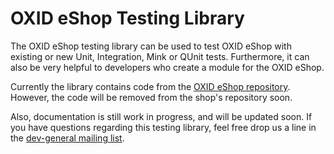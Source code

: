 OXID eShop Testing Library
==========================

The OXID eShop testing library can be used to test OXID eShop with existing or new Unit, Integration, Mink or QUnit tests. Furthermore, it can also be very helpful to developers who create a module for the OXID eShop.

Currently the library contains code from the [OXID eShop repository](https://github.com/OXID-eSales/oxideshop_ce/tree/b-dev-ce/tests). However, the code will be removed from the shop's repository soon.

Also, documentation is still work in progress, and will be updated soon. If you have questions regarding this testing library, feel free drop us a line in the [dev-general mailing list](http://wiki.oxidforge.org/Mailinglists).